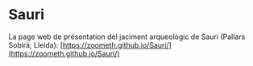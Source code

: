 # Sauri

La page web de présentation del jaciment arqueològic de Sauri (Pallars Sobirà, Lleida): [https://zoometh.github.io/Sauri/](https://zoometh.github.io/Sauri/)